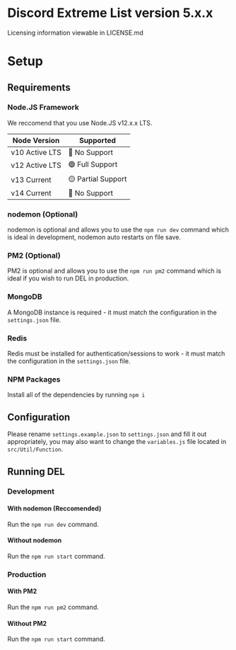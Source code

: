 # Discord Extreme List version 5.x.x

Licensing information viewable in LICENSE.md

# Setup

## Requirements

### Node.JS Framework

We reccomend that you use Node.JS v12.x.x LTS.

| Node Version        | Supported          |
| ------------------- | ------------------ |
| v10 Active LTS      | 🔴 No Support      |
| v12 Active LTS      | 🟢 Full Support    |
| v13 Current         | 🟡 Partial Support |     
| v14 Current         | 🔴 No Support      |      

### nodemon (Optional)

nodemon is optional and allows you to use the `npm run dev` command which is ideal in development, nodemon auto restarts on file save.

### PM2 (Optional)

PM2 is optional and allows you to use the `npm run pm2` command which is ideal if you wish to run DEL in production.

### MongoDB

A MongoDB instance is required - it must match the configuration in the `settings.json` file.

### Redis

Redis must be installed for authentication/sessions to work - it must match the configuration in the `settings.json` file.

### NPM Packages
Install all of the dependencies by running `npm i`

## Configuration

Please rename `settings.example.json` to `settings.json` and fill it out appropriately, you may also want to change the `variables.js` file located in `src/Util/Function`.

## Running DEL

### Development

#### With nodemon (Reccomended)

Run the `npm run dev` command.

#### Without nodemon

Run the `npm run start` command.

### Production

#### With PM2

Run the `npm run pm2` command.

#### Without PM2

Run the `npm run start` command.